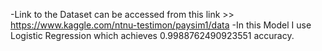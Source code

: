 -Link to the Dataset can be accessed from this link >> https://www.kaggle.com/ntnu-testimon/paysim1/data
-In this Model I use Logistic Regression which achieves 0.9988762490923551 accuracy.

